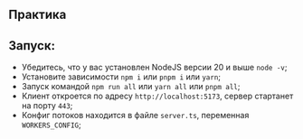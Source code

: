 ## Практика

## Запуск:
- Убедитесь, что у вас установлен NodeJS версии 20 и выше `node -v`;
- Установите зависимости `npm i` или `pnpm i` или `yarn`;
- Запуск командой `npm run all` или `yarn all` или `pnpm all`;
- Клиент откроется по адресу `http://localhost:5173`, сервер стартанет на порту `443`;
- Конфиг потоков находится в файле `server.ts`, переменная `WORKERS_CONFIG`;

